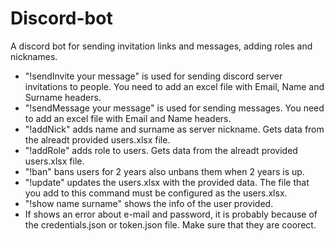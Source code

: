 # Discord-bot
A discord bot for sending invitation links and messages, adding roles and nicknames.
- "!sendInvite your message" is used for sending discord server invitations to people. You need to add an excel file with Email, Name and Surname headers.
- "!sendMessage your message" is used for sending messages. You need to add an excel file with Email and Name headers.
- "!addNick" adds name and surname as server nickname. Gets data from the alreadt provided users.xlsx file.
- "!addRole" adds role to users. Gets data from the alreadt provided users.xlsx file.
- "!ban" bans users for 2 years also unbans them when 2 years is up.
- "!update" updates the users.xlsx with the provided data. The file that you add to this command must be configured as the users.xlsx.
- "!show name surname" shows the info of the user provided.
- If shows an error about e-mail and password, it is probably because of the credentials.json or token.json file. Make sure that they are coorect.
